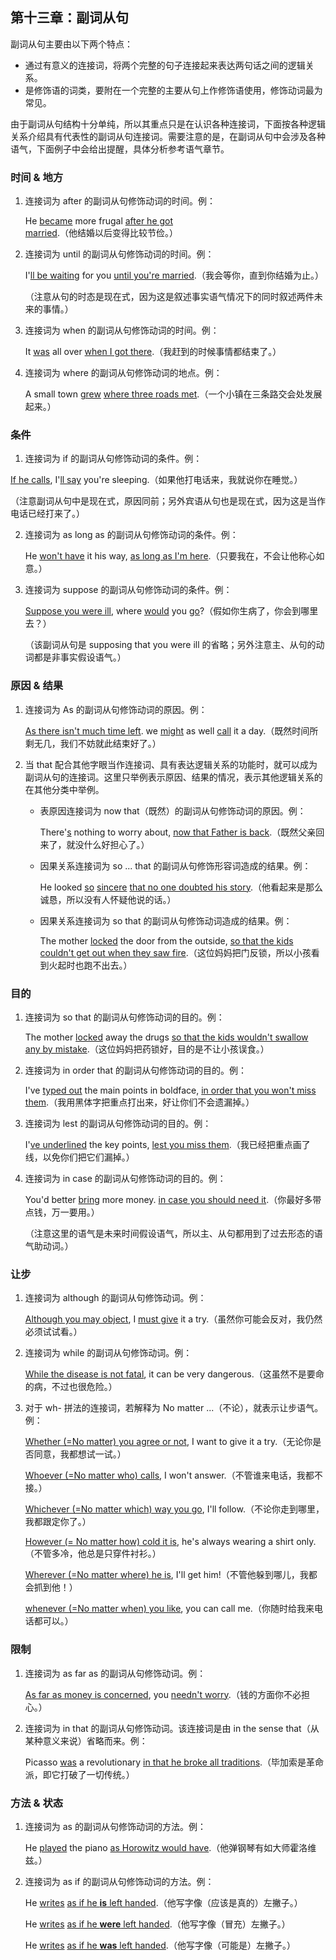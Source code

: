 ## 第十三章：副词从句

副词从句主要由以下两个特点：

- 通过有意义的连接词，将两个完整的句子连接起来表达两句话之间的逻辑关系。
- 是修饰语的词类，要附在一个完整的主要从句上作修饰语使用，修饰动词最为常见。

由于副词从句结构十分单纯，所以其重点只是在认识各种连接词，下面按各种逻辑关系介绍具有代表性的副词从句连接词。需要注意的是，在副词从句中会涉及各种语气，下面例子中会给出提醒，具体分析参考语气章节。

### 时间 & 地方

1. 连接词为 after 的副词从句修饰动词的时间。例：

   He <u>became</u> more frugal <u>after he got married</u>.（他结婚以后变得比较节俭。）

2. 连接词为 until 的副词从句修饰动词的时间。例：

   I'<u>ll be waiting</u> for you <u>until you're married</u>.（我会等你，直到你结婚为止。）

   （注意从句的时态是现在式，因为这是叙述事实语气情况下的同时叙述两件未来的事情。）

3. 连接词为 when 的副词从句修饰动词的时间。例：

   It <u>was</u> all over <u>when I got there</u>.（我赶到的时候事情都结束了。）

4. 连接词为 where 的副词从句修饰动词的地点。例：

   A small town <u>grew</u> <u>where three roads met</u>.（一个小镇在三条路交会处发展起来。）

### 条件

1.  连接词为 if 的副词从句修饰动词的条件。例：

   <u>If he calls</u>, I'<u>ll say</u> you're sleeping.（如果他打电话来，我就说你在睡觉。）

   （注意副词从句中是现在式，原因同前；另外宾语从句也是现在式，因为这是当作电话已经打来了。）

2. 连接词为 as long as 的副词从句修饰动词的条件。例：

   He <u>won't have</u> it his way, <u>as long as I'm here</u>.（只要我在，不会让他称心如意。）

3. 连接词为 suppose 的副词从句修饰动词的条件。例：

   <u>Suppose you were ill</u>, where <u>would</u> you <u>go</u>?（假如你生病了，你会到哪里去？）

   （该副词从句是 supposing that you were ill 的省略；另外注意主、从句的动词都是非事实假设语气。）

### 原因 & 结果

1. 连接词为 As 的副词从句修饰动词的原因。例：

   <u>As there isn't much time left</u>. we <u>might</u> as well <u>call</u> it a day.（既然时间所剩无几，我们不妨就此结束好了。）

2. 当 that 配合其他字眼当作连接词、具有表达逻辑关系的功能时，就可以成为副词从句的连接词。这里只举例表示原因、结果的情况，表示其他逻辑关系的在其他分类中举例。

   - 表原因连接词为 now that（既然）的副词从句修饰动词的原因。例：

     There'<u>s</u> nothing to worry about, <u>now that Father is back</u>.（既然父亲回来了，就没什么好担心了。）

   - 因果关系连接词为 so ... that 的副词从句修饰形容词造成的结果。例：

     He looked <u>so</u> <u>sincere</u> <u>that no one doubted his story</u>.（他看起来是那么诚恳，所以没有人怀疑他说的话。）

   - 因果关系连接词为 so that 的副词从句修饰动词造成的结果。例：

     The mother <u>locked</u> the door from the outside, <u>so that the kids couldn't get out when they saw fire</u>.（这位妈妈把门反锁，所以小孩看到火起时也跑不出去。）

### 目的

1. 连接词为 so that 的副词从句修饰动词的目的。例：

   The mother <u>locked</u> away the drugs <u>so that the kids wouldn't swallow any by mistake</u>.（这位妈妈把药锁好，目的是不让小孩误食。）

2. 连接词为 in order that 的副词从句修饰动词的目的。例：

   I've <u>typed out</u> the main points in boldface, <u>in order that you won't miss them</u>.（我用黑体字把重点打出来，好让你们不会遗漏掉。）

3. 连接词为 lest 的副词从句修饰动词的目的。例：

   I'<u>ve underlined</u> the key points, <u>lest you miss them</u>.（我已经把重点画了线，以免你们把它们漏掉。）

4. 连接词为 in case 的副词从句修饰动词的目的。例：

   You'd better <u>bring</u> more money. <u>in case you should need it</u>.（你最好多带点钱，万一要用。）

   （注意这里的语气是未来时间假设语气，所以主、从句都用到了过去形态的语气助动词。）

### 让步

1. 连接词为 although 的副词从句修饰动词。例：

   <u>Although you may object</u>, I <u>must give</u> it a try.（虽然你可能会反对，我仍然必须试试看。）

2. 连接词为 while 的副词从句修饰动词。例：

   <u>While the disease is not fatal</u>, it can be very dangerous.（这虽然不是要命的病，不过也很危险。）

3. 对于 wh- 拼法的连接词，若解释为 No matter ...（不论），就表示让步语气。例：

   <u>Whether (=No matter) you agree or not</u>, I want to give it a try.（无论你是否同意，我都想试一试。）

   <u>Whoever (=No matter who) calls</u>, I won't answer.（不管谁来电话，我都不接。）

   <u>Whichever (=No matter which) way you go</u>, I'll follow.（不论你走到哪里，我都跟定你了。）

   <u>However (= No matter how) cold it is</u>, he's always wearing a shirt only.（不管多冷，他总是只穿件衬衫。）

   <u>Wherever (=No matter where) he is</u>, I'll get him!（不管他躲到哪儿，我都会抓到他！）

   <u>whenever (=No matter when) you like</u>, you can call me.（你随时给我来电话都可以。）

### 限制

1. 连接词为 as far as 的副词从句修饰动词。例：

   <u>As far as money is concerned</u>, you <u>needn't worry</u>.（钱的方面你不必担心。）

2. 连接词为 in that 的副词从句修饰动词。该连接词是由 in the sense that（从某种意义来说）省略而来。例：

   Picasso <u>was</u> a revolutionary <u>in that he broke all traditions</u>.（毕加索是革命派，即它打破了一切传统。）


### 方法 & 状态

1. 连接词为 as 的副词从句修饰动词的方法。例：

   He <u>played</u> the piano <u>as Horowitz would have</u>.（他弹钢琴有如大师霍洛维兹。）

2. 连接词为 as if 的副词从句修饰动词的方法。例：

   He <u>writes</u> <u>as if he **is** left handed</u>.（他写字像（应该是真的）左撇子。）

   He <u>writes</u> <u>as if he **were** left handed</u>.（他写字像（冒充）左撇子。）

   He <u>writes</u> <u>as if he **was** left handed</u>.（他写字像（可能是）左撇子。）


